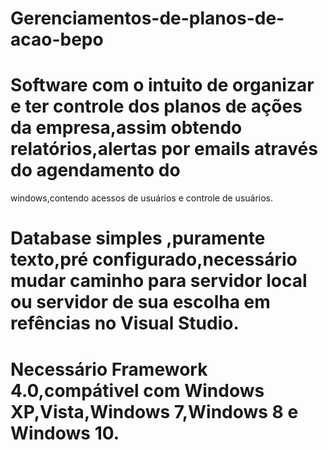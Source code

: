 # Gerenciamentos-de-planos-de-acao-bepo
# Software com o intuito de organizar e ter controle dos planos de ações da empresa,assim obtendo relatórios,alertas por emails através do agendamento do
windows,contendo acessos de usuários e controle de usuários.
# Database simples ,puramente texto,pré configurado,necessário mudar caminho para servidor local ou servidor de sua escolha em refências no Visual Studio.
# Necessário Framework 4.0,compátivel com Windows XP,Vista,Windows 7,Windows 8 e Windows 10.
